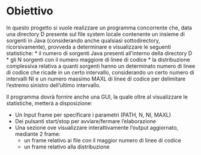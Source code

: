 <h1>Obiettivo</h1>
In questo progetto si vuole realizzare un programma concorrente che, data una directory D presente sul file system locale contenente un insieme di sorgenti in Java (considerando anche qualsiasi sottodirectory, ricorsivamente), provveda a determinare e visualizzare le seguenti statistiche:
 * il numero di sorgenti Java presenti all’interno della directory D
 * gli N sorgenti con il numero maggiore di linee di codice
 * la distribuzione complessiva relativa a quanti sorgenti hanno un determinato numero di linee di codice che ricade in un certo intervallo, considerando un
certo numero di intervalli NI e un numero massimo MAXL di linee di codice per delimitare l’estremo sinistro dell’ultimo intervallo.

Il programma dovrà fornire anche una GUI, la quale oltre al visualizzare le statistiche, metterà a disposizione:
* Un Input frame per specificare i parametri (PATH, N, NI, MAXL)
* Dei pulsanti start/stop per avviare/fermare l’elaborazione
* Una sezione ove visualizzare interattivamente l’output aggiornato, mediante 2 frame:
  * un frame relativo ai file con il maggior numero di linee di codice
  * un frame relativo alla distribuzione
